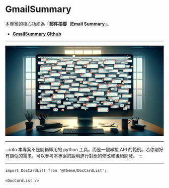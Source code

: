 # GmailSummary

本專案的核心功能為「**郵件摘要（Email Summary**」。

- [**GmailSummary Github**](https://github.com/DocsaidLab/GmailSummary)

---

![title](./resources/title.jpg)

---

:::info
本專案不是開箱即用的 python 工具，而是一個串接 API 的範例。若你剛好有類似的需求，可以參考本專案的說明進行對應的修改和後續開發。
:::

---

```mdx-code-block
import DocCardList from '@theme/DocCardList';

<DocCardList />
```
